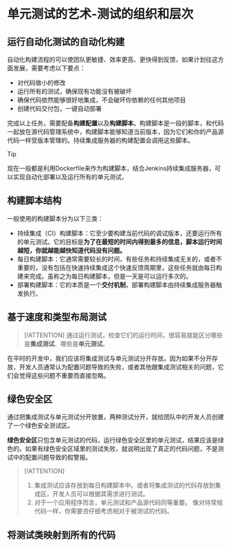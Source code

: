 # 单元测试的艺术-测试的组织和层次

## 运行自动化测试的自动化构建

自动化构建流程的可以使团队更敏捷、效率更高、更快得到反馈，如果计划往这方面发展，需要考虑以下要点：

- 对代码做小的修改
- 运行所有的测试，确保现有功能没有被破坏
- 确保代码依然能够很好地集成，不会破坏你依赖的任何其他项目
- 创建代码交付包，一键自动部署

完成以上任务，需要配备**构建配置**以及**构建脚本**。构建脚本是一段的脚本，和代码一起放在源代码管理系统中，构建脚本能够知道当前版本，因为它们和你的产品源代码一样受版本管理的。持续集成服务器的构建配置会调用这些脚本。

> [!TIP]
> 现在一般都是利用Dockerfile来作为构建脚本，结合Jenkins持续集成服务器，可以实现自动化部署以及运行所有的单元测试，

## 构建脚本结构

一般使用的构建脚本分为以下三类：

- 持续集成（CI）构建脚本：它至少要构建当前代码的调试版本，还要运行所有的单元测试。它的目标是**为了在最短的时间内得到最多的信息，脚本运行时间越短，你就越能越快知道代码没有问题。**
- 每日构建脚本：它通常需要较长的时间，有些任务和持续集成无关的，或者不重要的，没有包括在快速持续集成这个快速反馈周期里，这些任务就由每日构建来完成。虽称之为每日构建脚本，但是一天是可以运行多次的。
- 部署构建脚本：它的本质是一个**交付机制**，部署构建脚本由持续集成服务器触发执行。

## 基于速度和类型布局测试

> [!ATTENTION]
> 通过运行测试，检查它们的运行时间，很容易就能区分哪些是**集成测试**、哪些是**单元测试**。

在平时的开发中，我们应该将集成测试与单元测试分开存放。因为如果不分开存放，开发人员通常认为配置问题导致的失败，或者其他跟集成测试相关的问题，它们会觉得这些问题不重要而直接忽略。

## 绿色安全区

通过把集成测试与单元测试分开放置，两种测试分开，就给团队中的开发人员创建了一个绿色安全测试区。

**绿色安全区**只包含单元测试的代码，运行绿色安全区里的单元测试，结果应该是绿色的。如果有绿色安全区域里的测试失败，就说明出现了真正的代码问题，不是测试中的配置问题导致的假警报。

> [!ATTENTION]
> 1. 集成测试应该存放到每日构建脚本中。或者将集成测试的代码存放到集成区，开发人员可以根据其需求进行测试。
> 2. 对于一个应用程序而言，单元测试和产品源代码同等重要。 像对待常规代码一样，你需要咨仔细考虑相对于被测试的代码。

## 将测试类映射到所有的代码


